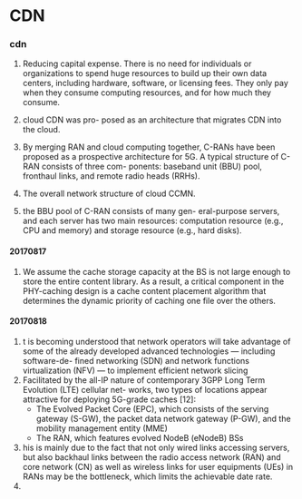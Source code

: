 # CDN
### cdn
1.  Reducing capital expense. There is no needfor individuals or organizations to spend huge resources to build up their own data centers, including hardware, software, or licensing fees. They only pay when they consume computing resources, and for how much they consume.
2. cloud CDN was pro- posed as an architecture that migrates CDN into the cloud.
3. By merging RAN and cloud computing together, C-RANs have been proposed as a prospective architecture for 5G. A typical structure of C-RAN consists of three com- ponents: baseband unit (BBU) pool, fronthaul links, and remote radio heads (RRHs).
4. The overall network structure of cloud CCMN.
5. the BBU pool of C-RAN consists of many gen- eral-purpose servers, and each server has two main resources: computation resource (e.g., CPU and memory) and storage resource (e.g., hard disks).

#### 20170817
1. We assume the cache storage capacity at the BS is not large enough to store the entire content library. As a result, a critical component in the PHY-caching design is a cache content placement algorithm that determines the dynamic priority of caching one file over the others. 

#### 20170818
1. t is becoming understood that network operators will take advantage of some of the already developed advanced technologies — including software-de- fined networking (SDN) and network functions virtualization (NFV) — to implement efficient network slicing
2. Facilitated by the all-IP nature of contemporary 3GPP Long Term Evolution (LTE) cellular net- works, two types of locations appear attractive for deploying 5G-grade caches [12]:	* The Evolved Packet Core (EPC), which consists of the serving gateway (S-GW), the packet data network gateway (P-GW), and the mobility management entity (MME)	* The RAN, which features evolved NodeB (eNodeB) BSs
3. his is mainly due to the fact that not only wired links accessing servers, but also backhaul links between the radio access network (RAN) and core network (CN) as well as wireless links for user equipments (UEs) in RANs may be the bottleneck, which limits the achievable date rate. 
4. 

